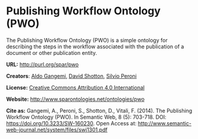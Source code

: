 # Publishing Workflow Ontology (PWO)

The Publishing Workflow Ontology (PWO) is a simple ontology for describing the steps in the workflow associated with the publication of a document or other publication entity.

**URL:** http://purl.org/spar/pwo

**Creators**: [Aldo Gangemi](https://orcid.org/0000-0001-5568-2684), [David Shotton](http://orcid.org/0000-0001-5506-523X), [Silvio Peroni](http://orcid.org/0000-0003-0530-4305)

**License:** [Creative Commons Attribution 4.0 International](https://creativecommons.org/licenses/by/4.0/legalcode)

**Website:** http://www.sparontologies.net/ontologies/pwo

**Cite as:** Gangemi, A., Peroni, S., Shotton, D., Vitali, F. (2014). The Publishing Workflow Ontology (PWO). In Semantic Web, 8 (5): 703-718. DOI: https://doi.org/10.3233/SW-160230. Open Access at: http://www.semantic-web-journal.net/system/files/swj1301.pdf


